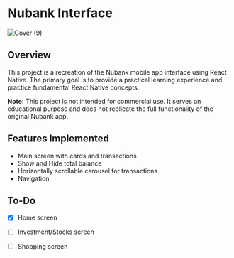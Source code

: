 # Nubank Interface
![Cover (9)](https://github.com/tiagopacedev/Nubank/assets/118914503/d89469fe-cf9e-479c-b5aa-bf37efb1b1f3)

## Overview

This project is a recreation of the Nubank mobile app interface using React Native. The primary goal is to provide a practical learning experience and practice fundamental React Native concepts.

**Note:** This project is not intended for commercial use. It serves an educational purpose and does not replicate the full functionality of the original Nubank app.

## Features Implemented

- Main screen with cards and transactions
- Show and Hide total balance
- Horizontally scrollable carousel for transactions
- Navigation

## To-Do

- [x] Home screen
- [ ] Investment/Stocks screen
- [ ] Shopping screen

